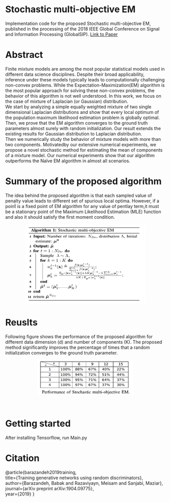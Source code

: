 
# Stochastic multi-objective EM
Implementation code for the proposed Stochastic multi-objective EM, published in the processing of the 2018 IEEE Global Conference on Signal and Information Processing (GlobalSIP). [Link to Paper](https://arxiv.org/pdf/1809.08705.pdf)
# Abstract 
Finite  mixture  models  are  among  the  most  popular  statistical  models  used  in  different  data  science
disciplines. Despite  their  broad  applicability,  inference  under  these models typically leads to computationally 
challenging non-convex problems.
While the Expectation-Maximization(EM) algorithm  is  the  most  popular  approach  for  solving  these non-convex 
problems, the behavior of this algorithm is not well understood. 
In  this  work,  we  focus  on  the  case  of mixture  of  Laplacian  (or  Gaussian)  distribution.  
We  start by  analyzing  a  simple  equally  weighted  mixture  of  two single  dimensional  Laplacian  distributions
and  show  that every local optimum of the population maximum likelihood estimation problem is globally optimal. 
Then, we prove that the EM algorithm converges to the ground truth parameters almost surely with random initialization. 
Our result extends the  existing  results  for  Gaussian  distribution  to  Laplacian distribution.  
Then  we  numerically  study  the  behavior  of mixture models with more than two components.
Motivatedby our extensive numerical experiments, we propose a novel stochastic method for estimating the mean of 
components of a mixture model. Our numerical experiments show that our algorithm outperforms 
the Naïve EM algorithm in almost all scenarios.

# Summary of the proposed algorithm
The idea behind the proposed algorithm is that each sampled value of penalty value leads to different set of spurious local optima. However, if a point̂ is a fixed point of EM algorithm for any value of pentlay term,it must be a stationary point of the Maximum Likelihood Estimation (MLE) function and also it should satisfy the first moment condition.
<p align="center">
  <img width="380" height="250" src="https://github.com/babakbarazandeh/Stochastic-multi-objective-EM/blob/master/Algorithm.jpg">
</p>
 
# Reuslts 
Following figure shows the performance of the proposed algorithm for different data dimension (d) and number of components (K). The  proposed method significantly improves the percentage of times that a random initialization converges to the ground truth parameter.

<p align="center">
  <img width="300" height="110" src="https://github.com/babakbarazandeh/Stochastic-multi-objective-EM/blob/master/Result.jpg">
</p> <br/>

# Getting started
After installing Tensorflow, run Main.py

# Citation 
@article{barazandeh2019training,<br/>
  title={Training generative networks using random discriminators},<br/>
  author={Barazandeh, Babak and Razaviyayn, Meisam and Sanjabi, Maziar},<br/>
  journal={arXiv preprint arXiv:1904.09775},<br/>
  year={2019}
}
